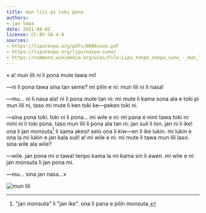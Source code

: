 ```yaml
---
title: mun lili pi toki pona
authors:
- jan Sepa
date: 2021-08-02
license: CC-BY-SA 4.0
sources:
- https://liputenpo.org/pdfs/0006suno.pdf
- https://liputenpo.org/lipu/nanpa-suno/
- https://commons.wikimedia.org/wiki/File:Lipu_tenpo_nanpa_suno_-_mun_lili.png
---
```


« a! mun lili ni li pona mute tawa mi!

—ni li pona tawa sina tan seme? mi pilin e ni: mun lili ni li nasa!

—mu... ni li nasa ala! ni li pona mute tan ni: mi mute li kama sona ala e toki pi mun lili ni, taso mi mute li ken toki ke—peken toki ni.

—sina pona toki. toki ni li pona... mi wile e ni: mi pana e nimi tawa toki ni: nimi ni li toki pona. taso mun lili li pona ala tan ni: jan suli li lon. jan ni li ike! ona li jan monsuta[^1] li sama akesi! selo ona li kiw—en li ike lukin. mi lukin e ona la mi lukin e jan kala suli! a! mi wile e ni: mi mute li tawa mun lili laso. sina wile ala wile?

—wile. jan pona mi o tawa! tenpo kama la mi kama sin li awen. mi wile e ni: jan monsuta li jan pona mi.

—mu... sina jan nasa...»

![mun lili](https://upload.wikimedia.org/wikipedia/commons/5/57/Lipu_tenpo_nanpa_suno_-_mun_lili.png)

[^1]: "jan monsuta" li "jan ike". ona li pana e pilin monsuta.